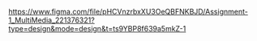
https://www.figma.com/file/pHCVnzrbxXU3OeQBFNKBJD/Assignment-1_MultiMedia_221376321?type=design&mode=design&t=ts9YBP8f639a5mkZ-1
